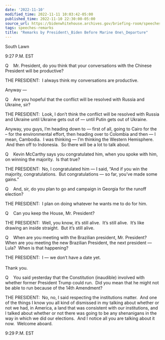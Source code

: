 ```yaml
---
date: '2022-11-10'
modified_time: 2022-11-11 10:03:42-05:00
published_time: 2022-11-10 22:30:00-05:00
source_url: https://bidenwhitehouse.archives.gov/briefing-room/speeches-remarks/2022/11/10/remarks-by-president-biden-before-marine-one-departure-24/
tags: speeches-remarks
title: "Remarks by President\_Biden Before Marine One\_Departure"
---
```

 
South Lawn

9:27 P.M. EST

Q    Mr. President, do you think that your conversations with the
Chinese President will be productive?

THE PRESIDENT:  I always think my conversations are productive.

Anyway —

Q    Are you hopeful that the conflict will be resolved with Russia and
Ukraine, sir?

THE PRESIDENT:  Look, I don’t think the conflict will be resolved with
Russia and Ukraine until Ukraine gets out of — until Putin gets out of
Ukraine.

Anyway, you guys, I’m heading down to — first of all, going to Cairo for
the – for the environmental effort, then heading over to Colombia and
then — I mean, Cambodia.  I was thinking — I’m thinking the Western
Hemisphere.  And then off to Indonesia.  So there will be a lot to talk
about.

Q    Kevin McCarthy says you congratulated him, when you spoke with him,
on winning the majority.  Is that true?

THE PRESIDENT:  No, I congratulated him — I said, “And if you win the
majority, congratulations.  But congratulations — so far, you’ve made
some gains.”

Q    And, sir, do you plan to go and campaign in Georgia for the runoff
election?

THE PRESIDENT:  I plan on doing whatever he wants me to do for him.

Q    Can you keep the House, Mr. President?

THE PRESIDENT:  Well, you know, it’s still alive.  It’s still alive. 
It’s like drawing an inside straight.  But it’s still alive.

Q    When are you meeting with the Brazilian president, Mr. President? 
When are you meeting the new Brazilian President, the next president —
Lula?  When is that happening?

THE PRESIDENT:  I — we don’t have a date yet.   
   
Thank you.

Q    You said yesterday that the Constitution (inaudible) involved with
whether former President Trump could run.  Did you mean that he might
not be able to run because of the 14th Amendment?

THE PRESIDENT:  No, no, I said respecting the institutions matter.  And
one of the things I know you all kind of dismissed in my talking about
whether or not we had, in America, a land that was consistent with our
institutions, and I talked about whether or not there was going to be
any shenanigans in the way in which we did our elections.  And I notice
all you are talking about it now.  Welcome aboard.

9:29 P.M. EST  
 
